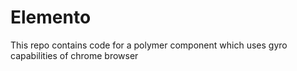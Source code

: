 # Elemento
This repo contains code for a polymer component which uses gyro capabilities of chrome browser
